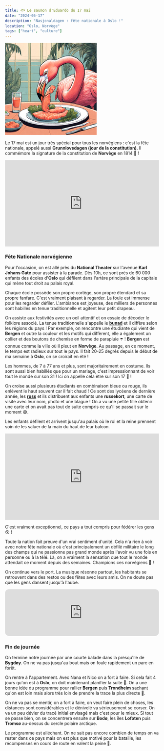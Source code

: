 ```yaml
---
title: 🐟 Le saumon d'Eduardo du 17 mai
date: "2024-05-17"
description: "Nasjonaldagen : fête nationale à Oslo !"
location: "Oslo, Norvège"
tags: ["heart", "culture"]
---
```


![Saumon d'Eduardo](../saumon_eduardo.png)

Le 17 mai est un jour très spécial pour tous les norvégiens : c'est la fête nationale, appelé aussi **Grunnlovsdagen (jour de la constitution)**. Il commémore la signature de la constitution de **Norvège** en 1814 🥳 !

<div style="width: 100%; height: 0; position: relative; padding-bottom: 56%;"><iframe src="https://giphy.com/embed/yxYafSUjh8ca04SdAO" style="top: 0; left: 0; width: 100%; height: 100%; position: absolute; border: 0;" allowfullscreen scrolling="no" allow="encrypted-media;" class="giphy-embed"></iframe></div>

### Fête Nationale norvégienne 
Pour l'occasion, on est allé près du **National Theater** sur l'avenue **Karl Johans Gate** pour assister à la parade. Dès 10h, ce sont près de 60 000 enfants des écoles d'**Oslo** qui défilent dans l'artère principale de la capitale qui mène tout droit au palais royal. 

Chaque école possède son propre cortège, son propre étendard et sa propre fanfare. C'est vraiment plaisant à regarder. La foule est immense pour les regarder défiler. L'ambiance est joyeuse, des milliers de personnes sont habillés en tenue traditionnelle et agitent leur petit drapeau.

On assiste aux festivités avec un oeil attentif et on essaie de décoder le folklore associé. La tenue traditionnelle s'appelle le [**bunad**](https://fr.wikipedia.org/wiki/Bunad) et il diffère selon les régions du pays ! Par exemple, on rencontre une étudiante qui vient de **Bergen** et outre la couleur et les motifs qui diffèrent, elle a également un collier et des boutons de chemise en forme de parapluie ☂️ ! **Bergen** est connue comme la ville où il pleut en **Norvège**. Au passage, en ce moment, le temps est radieux sur tout le pays. Il fait 20-25 degrés depuis le début de ma semaine à **Oslo**, on se croirait en été !

Les hommes, de 7 à 77 ans et plus, sont majoritairement en costume. Ils sont aussi bien habillés que pour un mariage, c'est impressionnant de voir tout le monde sur son 31 ! Ici on appelle cela être sur son 17 🤭 !

On croise aussi plusieurs étudiants en combinaison bleue ou rouge, ils enlèvent le haut souvent car il fait chaud ! Ce sont des lycéens de dernière année, les [**russ**](https://www.visitnorway.fr/typique-norvegien/fete-nationale/) et ils distribuent aux enfants une **russekort**, une carte de visite avec leur nom, photo et une blague ! On a vu une petite fille obtenir une carte et on avait pas tout de suite compris ce qu'il se passait sur le moment 😅.

Les enfants défilent et arrivent jusqu'au palais où le roi et la reine prennent soin de les saluer de la main du haut de leur balcon. 

<div style="width: 100%; height: 0; position: relative; padding-bottom: 56%;"><iframe src="https://giphy.com/embed/2k4CSOMmoFZYc" style="top: 0; left: 0; width: 100%; height: 100%; position: absolute; border: 0;" allowfullscreen scrolling="no" allow="encrypted-media;" class="giphy-embed"></iframe></div>

C'est vraiment exceptionnel, ce pays a tout compris pour fédérer les gens 😮 !

Toute la nation fait preuve d'un vrai sentiment d'unité. Cela n'a rien à voir avec notre fête nationale où c'est principalement un défilé militaire le long des champs qui ne passionne pas grand monde après l'avoir vu une fois en personne ou à la télé. Là, on a vraiment la sensation que tout le monde attendait ce moment depuis des semaines. Champions ces norvégiens 🤩 !

On continue vers le port. La musique résonne partout, les habitants se retrouvent dans des restos ou des fêtes avec leurs amis. On ne doute pas que les gens dansent jusqu'à l'aube.

<iframe style="border-radius:12px" src="https://open.spotify.com/embed/track/3Lc9RexjkRH4ButA7diDoj?utm_source=generator" width="100%" height="152" frameBorder="0" allow="autoplay; clipboard-write; encrypted-media; picture-in-picture" loading="lazy"></iframe>

### Fin de journée 
On termine notre journée par une courte balade dans la presqu'île de **Bygdøy**. On ne va pas jusqu'au bout mais on foule rapidement un parc en forêt.

On rentre à l'appartement. Avec Nana et Nico on a fort à faire. Si cela fait 4 jours qu'on est à **Oslo**, on doit maintenant planifier la suite 💪. On a une bonne idée du programme pour rallier **Bergen** puis **Trondheim** sachant qu'on est loin mais alors très loin de prendre la trace la plus directe 🤣.

On ne va pas se mentir, on a fort à faire, on veut faire plein de choses, les distances sont considérables et le dénivelé va sérieusement se corser. On va un peu dévier du tracé initial envisagé mais c'est pour le mieux. Si tout se passe bien, on se concentrera ensuite sur **Bodø**, les îles **Lofoten** puis **Tromsø** au-dessus du cercle polaire arctique.

Le programme est alléchant. On ne sait pas encore combien de temps on va rester dans ce pays mais on est plus que motivé pour la bataille, les récompenses en cours de route en valent la peine 🤠.